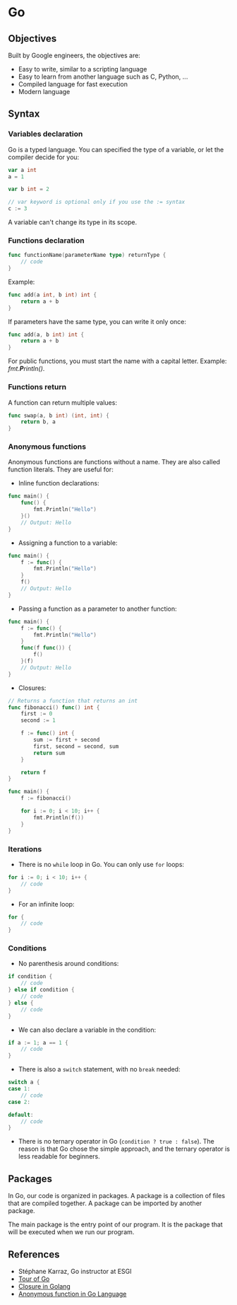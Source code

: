 # Go

## Objectives

Built by Google engineers, the objectives are:

- Easy to write, similar to a scripting language
- Easy to learn from another language such as C, Python, ...
- Compiled language for fast execution
- Modern language

## Syntax

### Variables declaration

Go is a typed language. You can specified the type of a variable, or let the
compiler decide for you:

```go
var a int 
a = 1

var b int = 2

// var keyword is optional only if you use the := syntax
c := 3
```

A variable can't change its type in its scope.

### Functions declaration

```go
func functionName(parameterName type) returnType {
    // code
}
```

Example:

```go
func add(a int, b int) int {
    return a + b
}
```

If parameters have the same type, you can write it only once:

```go
func add(a, b int) int {
    return a + b
}
```

For public functions, you must start the name with a capital letter.
Example: *fmt.**P**rintln()*.

### Functions return

A function can return multiple values:

```go
func swap(a, b int) (int, int) {
    return b, a
}
```

### Anonymous functions

Anonymous functions are functions without a name. They are also called function
literals. They are useful for:

- Inline function declarations:

```go
func main() {
    func() {
        fmt.Println("Hello")
    }()
    // Output: Hello
}
```

- Assigning a function to a variable:

```go
func main() {
    f := func() {
        fmt.Println("Hello")
    }
    f()
    // Output: Hello
}
```

- Passing a function as a parameter to another function:

```go
func main() {
    f := func() {
        fmt.Println("Hello")
    }
    func(f func()) {
        f()
    }(f)
    // Output: Hello
}
```

- Closures:

```go
// Returns a function that returns an int
func fibonacci() func() int {
    first := 0
    second := 1

    f := func() int {
        sum := first + second
        first, second = second, sum
        return sum
    }

    return f
}

func main() {
    f := fibonacci()

    for i := 0; i < 10; i++ {
        fmt.Println(f())
    }
}
```

### Iterations

- There is no `while` loop in Go. You can only use `for` loops:

```go
for i := 0; i < 10; i++ {
    // code
}
```

- For an infinite loop:

```go
for {
    // code
}
```

### Conditions

- No parenthesis around conditions:

```go
if condition {
    // code
} else if condition {
    // code
} else {
    // code
}
```

- We can also declare a variable in the condition:

```go
if a := 1; a == 1 {
    // code
}
```

- There is also a `switch` statement, with no `break` needed:

```go
switch a {
case 1:
    // code
case 2:

default:
    // code
}
```

- There is no ternary operator in Go (`condition ? true : false`). The reason is
that Go chose the simple approach, and the ternary operator is less readable
for beginners.

## Packages

In Go, our code is organized in packages. A package is a collection of files
that are compiled together. A package can be imported by another package.

The main package is the entry point of our program. It is the package that will
be executed when we run our program.

## References

- Stéphane Karraz, Go instructor at ESGI
- [Tour of Go](https://tour.golang.org/)
- [Closure in Golang](https://bluehive.medium.com/closure-in-golang-with-fibonacci-series-1cbced4f359d)
- [Anonymous function in Go Language](https://www.geeksforgeeks.org/anonymous-function-in-go-language/)

